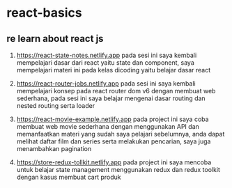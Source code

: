 # react-basics
## re learn about react js
1. https://react-state-notes.netlify.app
pada sesi ini saya kembali mempelajari dasar dari react yaitu state dan component, saya mempelajari materi ini pada   kelas dicoding yaitu belajar dasar react

2. https://react-router-jobs.netlify.app
pada sesi ini saya kembali mempelajari konsep pada react router dom v6 dengan membuat web sederhana, pada sesi ini saya belajar mengenai dasar routing dan nested routing serta loader
  
3. https://react-movie-example.netlify.app
pada project ini saya coba membuat web movie sederhana dengan menggunakan API dan memanfaatkan materi yang sudah saya pelajari sebelumnya, anda dapat melihat daftar film dan series serta melakukan pencarian, saya juga menambahkan pagination

4. https://store-redux-tollkit.netlify.app
pada project ini saya mencoba untuk belajar state management menggunakan redux dan redux toolkit dengan kasus membuat cart produk
